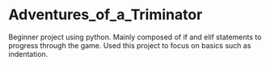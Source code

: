 # Adventures_of_a_Triminator
Beginner project using python.
Mainly composed of if and elif statements to progress through the game. Used this project to focus on basics such as indentation.
